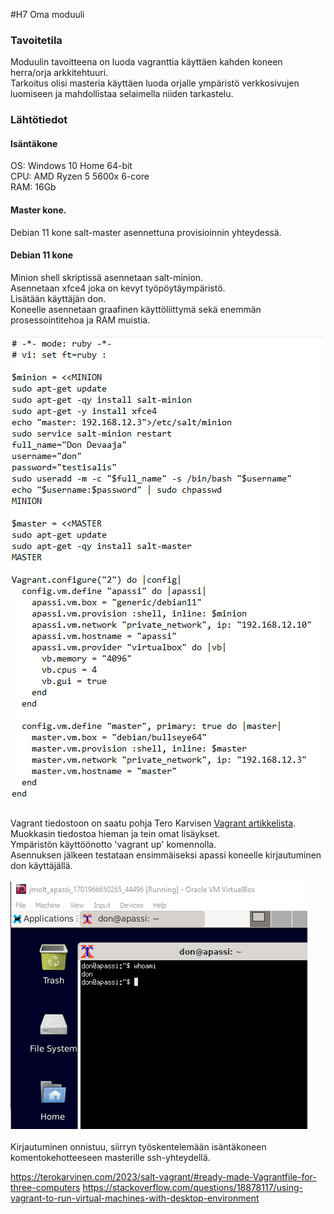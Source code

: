 #H7 Oma moduuli
### Tavoitetila
Moduulin tavoitteena on luoda vagranttia käyttäen kahden koneen herra/orja arkkitehtuuri.<br>
Tarkoitus olisi masteria käyttäen luoda orjalle ympäristö verkkosivujen luomiseen ja mahdollistaa selaimella niiden tarkastelu.<br>
### Lähtötiedot
#### Isäntäkone
OS: Windows 10 Home 64-bit<br>
CPU: AMD Ryzen 5 5600x 6-core<br>
RAM: 16Gb<br>
#### Master kone. <br>
Debian 11 kone salt-master asennettuna provisioinnin yhteydessä.<br>
#### Debian 11 kone <br>
Minion shell skriptissä asennetaan salt-minion.<br>
Asennetaan xfce4 joka on kevyt työpöytäympäristö. <br>
Lisätään käyttäjän don. <br>
Koneelle asennetaan graafinen käyttöliittymä sekä enemmän prosessointitehoa ja RAM muistia. <br>
<br>
![Description](vagrant2.png)
<br>
<br>
Vagrant tiedostoon on saatu pohja Tero Karvisen <a href="https://terokarvinen.com/2023/salt-vagrant/#ready-made-Vagrantfile-for-three-computers">Vagrant artikkelista</a>. Muokkasin tiedostoa hieman ja tein omat lisäykset. <br>
Ympäristön käyttöönotto 'vagrant up' komennolla. <br>
Asennuksen jälkeen testataan ensimmäiseksi apassi koneelle kirjautuminen don käyttäjällä. <br>
<br>
![Description](don.png)
<br>
<br>
Kirjautuminen onnistuu, siirryn työskentelemään isäntäkoneen komentokehotteeseen masterille ssh-yhteydellä. <br>






https://terokarvinen.com/2023/salt-vagrant/#ready-made-Vagrantfile-for-three-computers
https://stackoverflow.com/questions/18878117/using-vagrant-to-run-virtual-machines-with-desktop-environment
